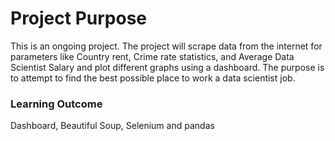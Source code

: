 # Project Purpose

This is an ongoing project. The project will scrape data from the internet for parameters like Country rent, Crime rate statistics, and Average Data Scientist Salary and plot different graphs using a dashboard. The purpose is to attempt to find the best possible place to work a data scientist job.

### Learning Outcome

Dashboard, Beautiful Soup, Selenium and pandas
